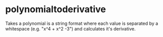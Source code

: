 # polynomialtoderivative

Takes a polynomial is a string format where each value is separated by a whitespace (e.g. "x^4 + x^2 -3") and calculates it's derivative.
